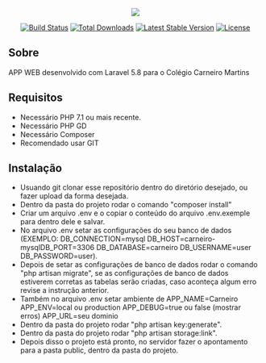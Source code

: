 <p align="center"><img src="https://laravel.com/assets/img/components/logo-laravel.svg"></p>

<p align="center">
<a href="https://travis-ci.org/laravel/framework"><img src="https://travis-ci.org/laravel/framework.svg" alt="Build Status"></a>
<a href="https://packagist.org/packages/laravel/framework"><img src="https://poser.pugx.org/laravel/framework/d/total.svg" alt="Total Downloads"></a>
<a href="https://packagist.org/packages/laravel/framework"><img src="https://poser.pugx.org/laravel/framework/v/stable.svg" alt="Latest Stable Version"></a>
<a href="https://packagist.org/packages/laravel/framework"><img src="https://poser.pugx.org/laravel/framework/license.svg" alt="License"></a>
</p>

## Sobre
APP WEB desenvolvido com Laravel 5.8 para o Colégio Carneiro Martins

## Requisitos

- Necessário PHP 7.1 ou mais recente.
- Necessário PHP GD
- Necessário Composer
- Recomendado usar GIT

## Instalação

- Usuando git clonar esse repositório dentro do diretório desejado, ou fazer upload da forma desejada.
- Dentro da pasta do projeto rodar o comando "composer install"
- Criar um arquivo .env e o copiar o conteúdo do arquivo .env.exemple para dentro dele e salvar.
- No arquivo .env setar as configurações do seu banco de dados (EXEMPLO: DB_CONNECTION=mysql            DB_HOST=carneiro-mysqlDB_PORT=3306 DB_DATABASE=carneiro DB_USERNAME=user DB_PASSWORD=user).
- Depois de setar as configurações de banco de dados rodar o comando "php artisan migrate", se as configurações de banco de dados estiverem corretas as tabelas serão criadas, caso aconteça algum erro revise a instrução anterior.
- Também no arquivo .env setar ambiente de APP_NAME=Carneiro APP_ENV=local ou production
    APP_DEBUG=true ou false (mostrar erros) APP_URL=seu dominio
- Dentro da pasta do projeto rodar "php artisan key:generate".
- Dentro da pasta do projeto rodar "php artisan storage:link".
- Depois disso o projeto está pronto, no servidor fazer o apontamento para a pasta public, dentro da pasta do projeto.
